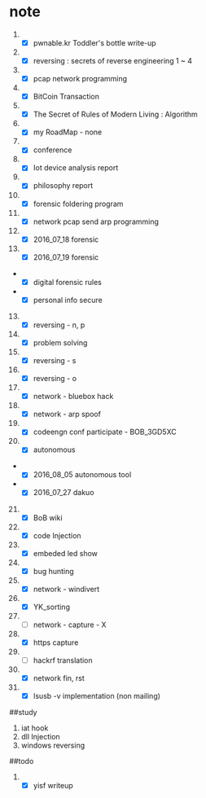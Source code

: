 # note

1. - [x] pwnable.kr Toddler's bottle write-up
2. - [x] reversing : secrets of reverse engineering 1 ~ 4
2. - [x] pcap network programming
3. - [x] BitCoin Transaction
4. - [x] The Secret of Rules of Modern Living : Algorithm
5. - [x] my RoadMap - none
6. - [x] conference
7. - [x] Iot device analysis report
8. - [x] philosophy report
9. - [x] forensic foldering program
10. - [x] network pcap send arp programming
11. - [x] 2016_07_18 forensic
12. - [x] 2016_07_19 forensic
  - - [x] digital forensic rules
  - - [x] personal info secure
13. - [x] reversing - n, p
14. - [x] problem solving
15. - [x] reversing - s
16. - [x] reversing - o
17. - [x] network - bluebox hack
18. - [x] network - arp spoof
19. - [x] codeengn conf participate - BOB_3GD5XC
20. - [x] autonomous
  - - [x] 2016_08_05 autonomous tool
  - - [x] 2016_07_27 dakuo
21. - [x] BoB wiki
22. - [x] code Injection
23. - [x] embeded led show
24. - [x] bug hunting
25. - [x] network - windivert
26. - [x] YK_sorting
27. - [ ] network - capture - X
28. - [X] https capture
29. - [ ] hackrf translation
30. - [X] network fin, rst
31. - [X] lsusb -v implementation (non mailing)

##study

1. iat hook
2. dll Injection
3. windows reversing

##todo
1. - [x] yisf writeup
